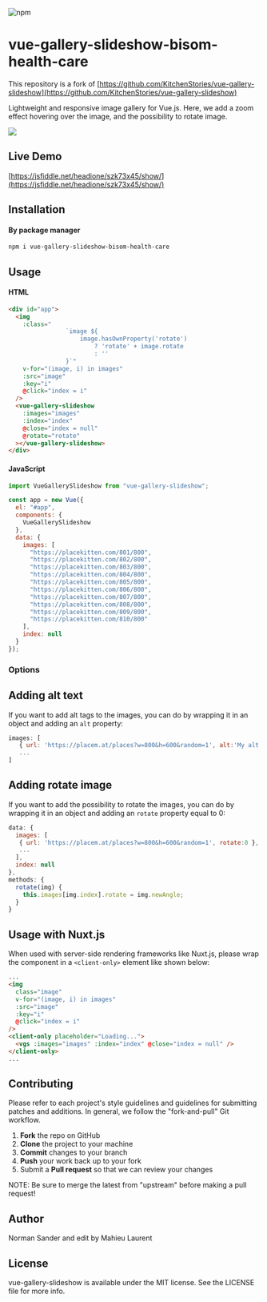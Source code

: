 ![npm](https://img.shields.io/npm/dt/vue-gallery-slideshow.svg)

# vue-gallery-slideshow-bisom-health-care

This repository is a fork of [https://github.com/KitchenStories/vue-gallery-slideshow](https://github.com/KitchenStories/vue-gallery-slideshow)

Lightweight and responsive image gallery for Vue.js.
Here, we add a zoom effect hovering over the image, and the possibility to rotate image.

![](https://github.com/BisomHealthCare/vue-gallery-slideshow/blob/master/images/vue-gallery-slideshow-bisom-health-care.gif)

## Live Demo

[https://jsfiddle.net/headione/szk73x45/show/](https://jsfiddle.net/headione/szk73x45/show/)

## Installation

#### By package manager

```bash
npm i vue-gallery-slideshow-bisom-health-care
```

## Usage

#### HTML

```html
<div id="app">
  <img
    :class="
				`image ${
					image.hasOwnProperty('rotate')
						? 'rotate' + image.rotate
						: ''
				}`"
    v-for="(image, i) in images"
    :src="image"
    :key="i"
    @click="index = i"
  />
  <vue-gallery-slideshow
    :images="images"
    :index="index"
    @close="index = null"
    @rotate="rotate"
  ></vue-gallery-slideshow>
</div>
```

#### JavaScript

```javascript
import VueGallerySlideshow from "vue-gallery-slideshow";

const app = new Vue({
  el: "#app",
  components: {
    VueGallerySlideshow
  },
  data: {
    images: [
      "https://placekitten.com/801/800",
      "https://placekitten.com/802/800",
      "https://placekitten.com/803/800",
      "https://placekitten.com/804/800",
      "https://placekitten.com/805/800",
      "https://placekitten.com/806/800",
      "https://placekitten.com/807/800",
      "https://placekitten.com/808/800",
      "https://placekitten.com/809/800",
      "https://placekitten.com/810/800"
    ],
    index: null
  }
});
```

### Options

## Adding alt text

If you want to add alt tags to the images, you can do by wrapping it in an object and adding an `alt` property:

```javascript
images: [
   { url: 'https://placem.at/places?w=800&h=600&random=1', alt:'My alt text' },
   ...
]
```

## Adding rotate image

If you want to add the possibility to rotate the images, you can do by wrapping it in an object and adding an `rotate` property equal to 0:

```javascript
data: {
  images: [
   { url: 'https://placem.at/places?w=800&h=600&random=1', rotate:0 },
   ...
  ],
  index: null
},
methods: {
  rotate(img) {
    this.images[img.index].rotate = img.newAngle;
  }
}
```

## Usage with Nuxt.js

When used with server-side rendering frameworks like Nuxt.js, please wrap the component in a `<client-only>` element like shown below:

```html
...
<img
  class="image"
  v-for="(image, i) in images"
  :src="image"
  :key="i"
  @click="index = i"
/>
<client-only placeholder="Loading...">
  <vgs :images="images" :index="index" @close="index = null" />
</client-only>
...
```

## Contributing

Please refer to each project's style guidelines and guidelines for submitting patches and additions. In general, we follow the "fork-and-pull" Git workflow.

1. **Fork** the repo on GitHub
2. **Clone** the project to your machine
3. **Commit** changes to your branch
4. **Push** your work back up to your fork
5. Submit a **Pull request** so that we can review your changes

NOTE: Be sure to merge the latest from "upstream" before making a pull request!

## Author

Norman Sander and edit by Mahieu Laurent

## License

vue-gallery-slideshow is available under the MIT license. See the LICENSE file for more info.
